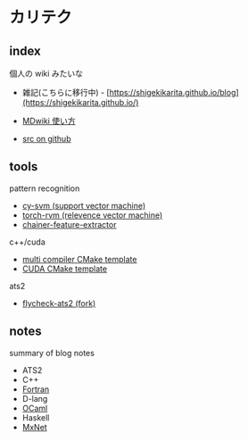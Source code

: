 # カリテク

<!-- [gimmick:TwitterFollow](@kari_tech) -->

## index

個人の wiki みたいな

+ 雑記(こちらに移行中) - [https://shigekikarita.github.io/blog](https://shigekikarita.github.io/)


+ [MDwiki 使い方](howto.md)


+ [src on github](https://github.com/ShigekiKarita/shigekikarita.github.io)

## tools

<!-- ![svm](https://raw.githubusercontent.com/ShigekiKarita/cy-svm/master/res/svms.png) -->
pattern recognition

+ [cy-svm (support vector machine)](https://github.com/ShigekiKarita/cy-svm)
+ [torch-rvm (relevence vector machine)](https://github.com/ShigekiKarita/PRMLua)
+ [chainer-feature-extractor](https://github.com/ShigekiKarita/chainer-feature-extractor)

c++/cuda

+ [multi compiler CMake template](https://github.com/ShigekiKarita/CMakeFirst)
+ [CUDA CMake template](https://github.com/ShigekiKarita/CMakeExampleCUDA)

ats2

+ [flycheck-ats2 (fork)](https://github.com/ShigekiKarita/flycheck-ats2)

## notes

summary of blog notes

+ ATS2
+ C++
+ [Fortran](notes/fortran.md)
+ D-lang
+ [OCaml](notes/ocaml.md)
+ Haskell
+ [MxNet](notes/mxnet.md)
